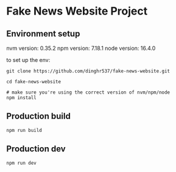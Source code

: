 # Fake News Website Project
## Environment setup
nvm version: 0.35.2
npm version: 7.18.1
node version: 16.4.0

to set up the env:
```shell
git clone https://github.com/dinghr537/fake-news-website.git

cd fake-news-website

# make sure you're using the correct version of nvm/npm/node
npm install
```

## Production build
```shell
npm run build
```

## Production dev
```shell
npm run dev
```

